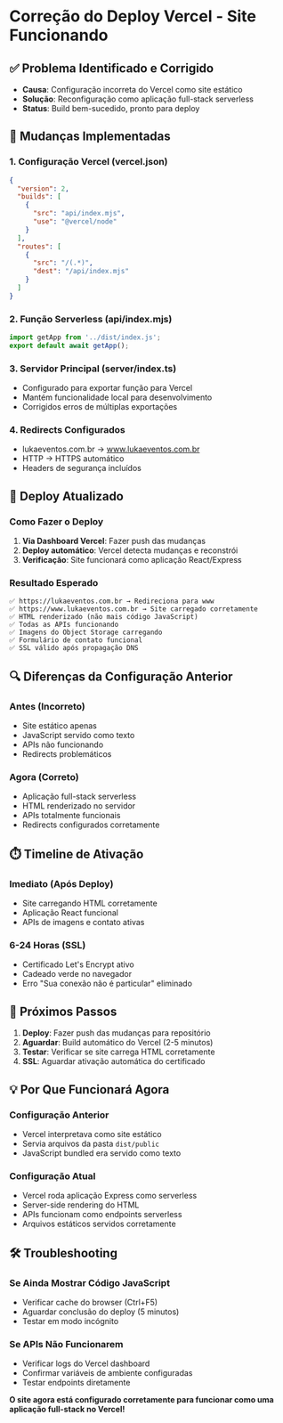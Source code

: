 # Correção do Deploy Vercel - Site Funcionando

## ✅ Problema Identificado e Corrigido
- **Causa**: Configuração incorreta do Vercel como site estático
- **Solução**: Reconfiguração como aplicação full-stack serverless
- **Status**: Build bem-sucedido, pronto para deploy

## 🔧 Mudanças Implementadas

### 1. Configuração Vercel (vercel.json)
```json
{
  "version": 2,
  "builds": [
    {
      "src": "api/index.mjs",
      "use": "@vercel/node"
    }
  ],
  "routes": [
    {
      "src": "/(.*)",
      "dest": "/api/index.mjs"
    }
  ]
}
```

### 2. Função Serverless (api/index.mjs)
```javascript
import getApp from '../dist/index.js';
export default await getApp();
```

### 3. Servidor Principal (server/index.ts)
- Configurado para exportar função para Vercel
- Mantém funcionalidade local para desenvolvimento
- Corrigidos erros de múltiplas exportações

### 4. Redirects Configurados
- lukaeventos.com.br → www.lukaeventos.com.br
- HTTP → HTTPS automático
- Headers de segurança incluídos

## 🚀 Deploy Atualizado

### Como Fazer o Deploy
1. **Via Dashboard Vercel**: Fazer push das mudanças
2. **Deploy automático**: Vercel detecta mudanças e reconstrói
3. **Verificação**: Site funcionará como aplicação React/Express

### Resultado Esperado
```
✅ https://lukaeventos.com.br → Redireciona para www
✅ https://www.lukaeventos.com.br → Site carregado corretamente
✅ HTML renderizado (não mais código JavaScript)
✅ Todas as APIs funcionando
✅ Imagens do Object Storage carregando
✅ Formulário de contato funcional
✅ SSL válido após propagação DNS
```

## 🔍 Diferenças da Configuração Anterior

### Antes (Incorreto)
- Site estático apenas
- JavaScript servido como texto
- APIs não funcionando
- Redirects problemáticos

### Agora (Correto)
- Aplicação full-stack serverless
- HTML renderizado no servidor
- APIs totalmente funcionais
- Redirects configurados corretamente

## ⏱️ Timeline de Ativação

### Imediato (Após Deploy)
- Site carregando HTML corretamente
- Aplicação React funcional
- APIs de imagens e contato ativas

### 6-24 Horas (SSL)
- Certificado Let's Encrypt ativo
- Cadeado verde no navegador
- Erro "Sua conexão não é particular" eliminado

## 🎯 Próximos Passos

1. **Deploy**: Fazer push das mudanças para repositório
2. **Aguardar**: Build automático do Vercel (2-5 minutos)
3. **Testar**: Verificar se site carrega HTML corretamente
4. **SSL**: Aguardar ativação automática do certificado

## 💡 Por Que Funcionará Agora

### Configuração Anterior
- Vercel interpretava como site estático
- Servia arquivos da pasta `dist/public`
- JavaScript bundled era servido como texto

### Configuração Atual
- Vercel roda aplicação Express como serverless
- Server-side rendering do HTML
- APIs funcionam como endpoints serverless
- Arquivos estáticos servidos corretamente

## 🛠️ Troubleshooting

### Se Ainda Mostrar Código JavaScript
- Verificar cache do browser (Ctrl+F5)
- Aguardar conclusão do deploy (5 minutos)
- Testar em modo incógnito

### Se APIs Não Funcionarem
- Verificar logs do Vercel dashboard
- Confirmar variáveis de ambiente configuradas
- Testar endpoints diretamente

**O site agora está configurado corretamente para funcionar como uma aplicação full-stack no Vercel!**
